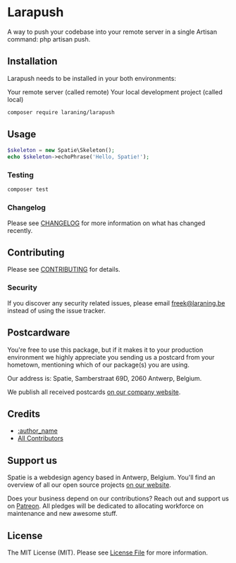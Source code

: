 # Larapush

A way to push your codebase into your remote server in a single Artisan command: php artisan push.

## Installation

Larapush needs to be installed in your both environments:

Your remote server (called remote)
Your local development project (called local)

```bash
composer require laraning/larapush
```

## Usage

``` php
$skeleton = new Spatie\Skeleton();
echo $skeleton->echoPhrase('Hello, Spatie!');
```

### Testing

``` bash
composer test
```

### Changelog

Please see [CHANGELOG](CHANGELOG.md) for more information on what has changed recently.

## Contributing

Please see [CONTRIBUTING](CONTRIBUTING.md) for details.

### Security

If you discover any security related issues, please email freek@laraning.be instead of using the issue tracker.

## Postcardware

You're free to use this package, but if it makes it to your production environment we highly appreciate you sending us a postcard from your hometown, mentioning which of our package(s) you are using.

Our address is: Spatie, Samberstraat 69D, 2060 Antwerp, Belgium.

We publish all received postcards [on our company website](https://laraning.be/en/opensource/postcards).

## Credits

- [:author_name](https://github.com/:author_username)
- [All Contributors](../../contributors)

## Support us

Spatie is a webdesign agency based in Antwerp, Belgium. You'll find an overview of all our open source projects [on our website](https://laraning.be/opensource).

Does your business depend on our contributions? Reach out and support us on [Patreon](https://www.patreon.com/laraning).
All pledges will be dedicated to allocating workforce on maintenance and new awesome stuff.

## License

The MIT License (MIT). Please see [License File](LICENSE.md) for more information.
